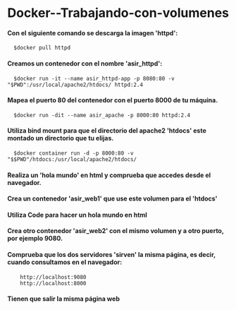 # Docker--Trabajando-con-volumenes

   #### Con el siguiente comando se descarga la imagen 'httpd':

      $docker pull httpd

   #### Creamos un contenedor con el nombre 'asir_httpd':

      $docker run -it --name asir_httpd-app -p 8080:80 -v "$PWD":/usr/local/apache2/htdocs/ httpd:2.4

   #### Mapea el puerto 80 del contenedor con el puerto 8000 de tu máquina.

      $docker run -dit --name asir_apache -p 8000:80 httpd:2.4

   #### Utiliza bind mount para que el directorio del apache2 'htdocs' este montado un directorio que tu elijas.

      $docker container run -d -p 8000:80 -v "$$PWD"/htdocs:/usr/local/apache2/htdocs/

   #### Realiza un 'hola mundo' en html y comprueba que accedes desde el navegador.


   #### Crea un contenedor 'asir_web1' que use este volumen para el 'htdocs'


   #### Utiliza Code para hacer un hola mundo en html


   #### Crea otro contenedor 'asir_web2' con el mismo volumen y a otro puerto, por ejemplo 9080.


   #### Comprueba que los dos servidores 'sirven' la misma página, es decir, cuando consultamos en el navegador:
        http://localhost:9080 
        http://localhost:8000


   #### Tienen que salir la misma página web

